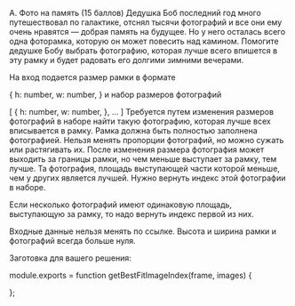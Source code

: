 A. Фото на память (15 баллов)
Дедушка Боб последний год много путешествовал по галактике, отснял тысячи фотографий и все они ему очень нравятся — добрая память на будущее. Но у него осталась всего одна фоторамка, которую он может повесить над камином. Помогите дедушке Бобу выбрать фотографию, которая лучше всего впишется в эту рамку и будет радовать его долгими зимними вечерами.

На вход подается размер рамки в формате

{
    h: number,
    w: number,
}
и набор размеров фотографий

[
    {
        h: number,
        w: number,
    },
    ...
]
Требуется путем изменения размеров фотографий в наборе найти такую фотографию, которая лучше всех вписывается в рамку. Рамка должна быть полностью заполнена фотографией. Нельзя менять пропорции фотографий, но можно сужать или растягивать их. После изменения размера фотография может выходить за границы рамки, но чем меньше выступает за рамку, тем лучше. Та фотография, площадь выступающей части которой меньше, чем у других является лучшей. Нужно вернуть индекс этой фотографии в наборе.

Если несколько фотографий имеют одинаковую площадь, выступающую за рамку, то надо вернуть индекс первой из них.

Входные данные нельзя менять по ссылке. Высота и ширина рамки и фотографий всегда больше нуля.

Заготовка для вашего решения:

module.exports = function getBestFitImageIndex(frame, images) {

};
